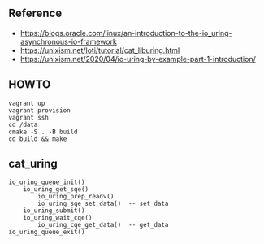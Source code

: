 ## Reference
- https://blogs.oracle.com/linux/an-introduction-to-the-io_uring-asynchronous-io-framework
- https://unixism.net/loti/tutorial/cat_liburing.html
- https://unixism.net/2020/04/io-uring-by-example-part-1-introduction/

## HOWTO

    vagrant up
    vagrant provision
    vagrant ssh
    cd /data
    cmake -S . -B build
    cd build && make
    
    
## cat_uring

    io_uring_queue_init()
        io_uring_get_sqe()
            io_uring_prep_readv()
            io_uring_sqe_set_data()  -- set_data
        io_uring_submit()
        io_uring_wait_cqe()
            io_uring_cqe_get_data()  -- get_data
    io_uring_queue_exit()
